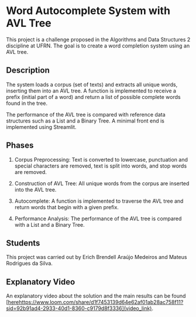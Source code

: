 # Word Autocomplete System with AVL Tree

This project is a challenge proposed in the Algorithms and Data Structures 2 discipline at UFRN. The goal is to create a word completion system using an AVL tree.

## Description

The system loads a corpus (set of texts) and extracts all unique words, inserting them into an AVL tree. A function is implemented to receive a prefix (initial part of a word) and return a list of possible complete words found in the tree.

The performance of the AVL tree is compared with reference data structures such as a List and a Binary Tree. A minimal front end is implemented using Streamlit.

## Phases

1. Corpus Preprocessing: Text is converted to lowercase, punctuation and special characters are removed, text is split into words, and stop words are removed.

2. Construction of AVL Tree: All unique words from the corpus are inserted into the AVL tree.

3. Autocomplete: A function is implemented to traverse the AVL tree and return words that begin with a given prefix.

4. Performance Analysis: The performance of the AVL tree is compared with a List and a Binary Tree.

## Students

This project was carried out by Erich Brendell Araújo Medeiros and Mateus Rodrigues da Silva.

## Explanatory Video

An explanatory video about the solution and the main results can be found [[here](https://www.loom.com/share/d1f7453139d64e62af01ab28ac758f11?sid=92b91ad4-2933-40d1-8360-c9179d8f3336)https://www.loom.com/share/d1f7453139d64e62af01ab28ac758f11?sid=92b91ad4-2933-40d1-8360-c9179d8f3336](video_link).
